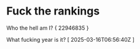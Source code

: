 # Fuck the rankings

Who the hell am I?
{ 22946835 }

What fucking year is it?
[ 2025-03-16T06:56:40Z ]
